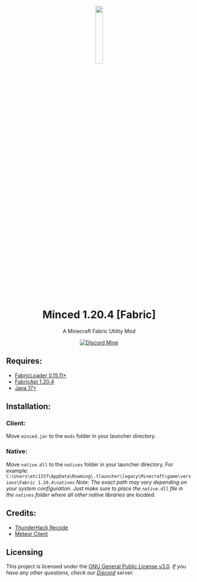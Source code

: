 <p align="center">
    <a href="https://discord.gg/QxdMmgafV3">
        <img src="https://i.imgur.com/X9KpXIB.png" style="width: 20%">
    </a>
</p>

<h1 align="center">Minced 1.20.4 [Fabric]</h1>
<p align="center">A Minecraft Fabric Utility Mod</p>

<div align="center">
    
[![Discord Mine](https://img.shields.io/discord/1012747861819150456?label=discord&logo=discord&logoColor=white)](https://discord.gg/QxdMmgafV3)

</div>

## Requires:
- [FabricLoader 0.15.11+](https://fabricmc.net/use/installer/)
- [FabricApi 1.20.4](https://www.curseforge.com/minecraft/mc-mods/fabric-api/files/5383731)
- [Java 17+](https://www.oracle.com/java/technologies/javase/jdk17-archive-downloads.html)

## Installation:

### Client:
Move `minced.jar` to the `mods` folder in your launcher directory.

### Native:
Move `native.dll` to the `natives` folder in your launcher directory.
For example: `C:\Users\etc1337\AppData\Roaming\.tlauncher\legacy\Minecraft\game\versions\Fabric 1.20.4\natives`
*Note: The exact path may vary depending on your system configuration. Just make sure to place the `native.dll` file in the `natives` folder where all other native libraries are located.*

## Credits:
- [ThunderHack Recode](https://github.com/Pan4ur/ThunderHack-Recode)
- [Meteor Client](https://github.com/MeteorDevelopment/meteor-client)

## Licensing
This project is licensed under the [GNU General Public License v3.0](https://www.gnu.org/licenses/gpl-3.0.en.html). 
*If you have any other questions, check our [Discord](https://discord.gg/QxdMmgafV3) server.*
